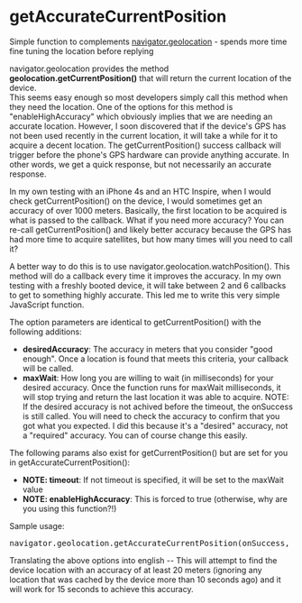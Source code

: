 getAccurateCurrentPosition
==========================

Simple function to complements <a target="_blank" href="http://dev.w3.org/geo/api/spec-source.html">navigator.geolocation</a> - spends more time fine tuning the location before replying

navigator.geolocation provides the method <b>geolocation.getCurrentPosition()</b> that will return the current location of the device.  
This seems easy enough so most developers simply call this method when they need the location.  One of the options for this
method is "enableHighAccuracy" which obviously implies that we are needing an accurate location.  However, I soon
discovered that if the device's GPS has not been used recently in the current location, it will take a while for it to acquire
a decent location.  The getCurrentPosition() success callback will trigger before the phone's GPS hardware can provide
anything accurate.  In other words, we get a quick response, but not necessarily an accurate response.

In my own testing with an iPhone 4s and an HTC Inspire, when I would check getCurrentPosition() on the device, I would sometimes
get an accuracy of over 1000 meters.  Basically, the first location to be acquired is what is passed to the callback.  What if you 
need more accuracy?  You can re-call getCurrentPosition() and likely better accuracy because the GPS has had more time to acquire 
satellites, but how many times will you need to call it?

A better way to do this is to use navigator.geolocation.watchPosition().  This method will do a callback every time it improves
the accuracy.  In my own testing with a freshly booted device, it will take between 2 and 6 callbacks to get to something highly accurate.
This led me to write this very simple JavaScript function.

The option parameters are identical to getCurrentPosition() with the following additions:

- <b>desiredAccuracy</b>: The accuracy in meters that you consider "good enough". Once a location is found that meets this criteria, your callback will be called.
- <b>maxWait</b>: How long you are willing to wait (in milliseconds) for your desired accuracy.  Once the function runs for
maxWait milliseconds, it will stop trying and return the last location it was able to acquire. NOTE: If the desired accuracy is not achived before
the timeout, the onSuccess is still called.  You will need to check the accuracy to confirm that you got what you expected.  I did this because it's a 
"desired" accuracy, not a "required" accuracy.  You can of course change this easily.

The following params also exist for getCurrentPosition() but are set for you in getAccurateCurrentPosition():
- <b>NOTE: timeout</b>: If not timeout is specified, it will be set to the maxWait value
- <b>NOTE: enableHighAccuracy</b>: This is forced to true (otherwise, why are you using this function?!)


Sample usage:  
<pre>
navigator.geolocation.getAccurateCurrentPosition(onSuccess, onError, {maximumAge:10000, desiredAccuracy:20, maxWait:15000});
</pre>

Translating the above options into english -- This will attempt to find the device location with an accuracy of at least 20 meters (ignoring any location that was cached by the device more than 10 seconds ago) and it will work for 15 seconds to achieve this accuracy. 



